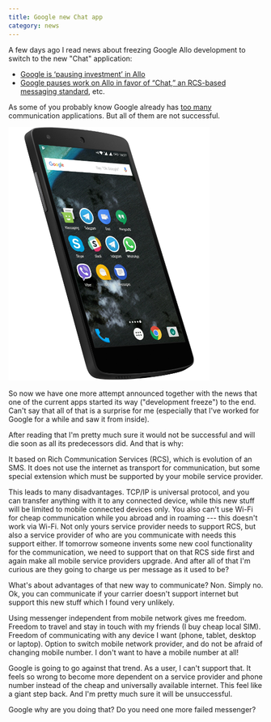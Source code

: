```yaml
---
title: Google new Chat app
category: news
---
```


A few days ago I read news about freezing Google Allo development to switch to the
new "Chat" application:

*   [Google is ‘pausing investment’ in Allo](https://www.theverge.com/2018/4/19/17253308/google-allo-texting-paused-android-messages)
*   [Google pauses work on Allo in favor of “Chat,” an RCS-based messaging standard](https://www.xda-developers.com/google-allo-paused-chat-rcs-apple-imessage/), etc.

As some of you probably know Google already has
[too many](https://www.cnet.com/news/allo-duo-google-messenger-hangouts-google-has-three-messenger-apps-too-many/)
communication applications. But all of them are not successful.

![messengers](/assets/images/2018-04-21/messengers.png)

So now we have one more attempt announced together with the news that one of the
current apps started its way ("development freeze") to the end. Can't say that
all of that is a surprise for me (especially that I've worked for Google for a while
and saw it from inside).

After reading that I'm pretty much sure it would not be successful and will
die soon as all its predecessors did. And that is why:

It based on Rich Communication Services (RCS), which is evolution of an SMS. It
does not use the internet as transport for communication, but some special extension
which must be supported by your mobile service provider.

This leads to many disadvantages. TCP/IP is universal protocol, and you can
transfer anything with it to any connected device, while this new stuff will be
limited to mobile connected devices only. You also can't use Wi-Fi for cheap
communication while you abroad and in roaming --- this doesn't work via Wi-Fi.
Not only yours service provider needs to support RCS, but also a service
provider of who are you communicate with needs this support either.
If tomorrow someone invents some new cool functionality for the
communication, we need to support that on that RCS side first and again make
all mobile service providers upgrade. And after all of that I'm curious are
they going to charge us per message as it used to be?

What's about advantages of that new way to communicate? Non.
Simply no. Ok, you can communicate if your carrier doesn't support internet
but support this new stuff which I found very unlikely.

Using messenger independent from mobile network gives me freedom. Freedom to
travel and stay in touch with my friends (I buy cheap local SIM). Freedom of
communicating with any device I want (phone, tablet, desktop or laptop).
Option to switch mobile network provider, and do not be afraid of changing
mobile number. I don't want to have a mobile number at all!

Google is going to go against that trend. As a user, I can't support that.
It feels so wrong to become more dependent on a service provider and phone
number instead of the cheap and universally available internet. This feel
like a giant step back. And I'm pretty much sure it will be unsuccessful.

Google why are you doing that? Do you need one more failed messenger?
